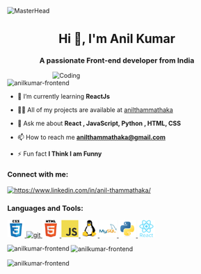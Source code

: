 ![MasterHead](https://i.ibb.co/ZcsTRnj/github-header-image-4.png)
<h1 align="center">Hi 👋, I'm Anil Kumar</h1>
<h3 align="center">A passionate Front-end developer from India</h3>

<img align="right" alt="Coding" width="400" border-radius="10px" src="https://cdn.dribbble.com/users/1162077/screenshots/3848914/programmer.gif">

<p align="left"> <img src="https://komarev.com/ghpvc/?username=anilkumar-frontend&label=Profile%20views&color=0e75b6&style=flat" alt="anilkumar-frontend" /> </p>

- 🌱 I’m currently learning **ReactJs**

- 👨‍💻 All of my projects are available at [anilthammathaka](https://anilthammathaka.netlify.app/)

- 💬 Ask me about  **React , JavaScript, Python , HTML, CSS**

- 📫 How to reach me **anilthammathaka@gmail.com**

- ⚡ Fun fact **I Think I am Funny**

<h3 align="left">Connect with me:</h3>
<p align="left">
<a href="https://linkedin.com/in/https://www.linkedin.com/in/anil-thammathaka/" target="blank"><img align="center" src="https://raw.githubusercontent.com/rahuldkjain/github-profile-readme-generator/master/src/images/icons/Social/linked-in-alt.svg" alt="https://www.linkedin.com/in/anil-thammathaka/" height="30" width="40" /></a>
</p>

<h3 align="left">Languages and Tools:</h3>
<p align="left"> <a href="https://www.w3schools.com/css/" target="_blank" rel="noreferrer"> <img src="https://raw.githubusercontent.com/devicons/devicon/master/icons/css3/css3-original-wordmark.svg" alt="css3" width="40" height="40"/> </a> <a href="https://git-scm.com/" target="_blank" rel="noreferrer"> <img src="https://www.vectorlogo.zone/logos/git-scm/git-scm-icon.svg" alt="git" width="40" height="40"/> </a> <a href="https://www.w3.org/html/" target="_blank" rel="noreferrer"> <img src="https://raw.githubusercontent.com/devicons/devicon/master/icons/html5/html5-original-wordmark.svg" alt="html5" width="40" height="40"/> </a> <a href="https://developer.mozilla.org/en-US/docs/Web/JavaScript" target="_blank" rel="noreferrer"> <img src="https://raw.githubusercontent.com/devicons/devicon/master/icons/javascript/javascript-original.svg" alt="javascript" width="40" height="40"/> </a> <a href="https://www.linux.org/" target="_blank" rel="noreferrer"> <img src="https://raw.githubusercontent.com/devicons/devicon/master/icons/linux/linux-original.svg" alt="linux" width="40" height="40"/> </a> <a href="https://www.mysql.com/" target="_blank" rel="noreferrer"> <img src="https://raw.githubusercontent.com/devicons/devicon/master/icons/mysql/mysql-original-wordmark.svg" alt="mysql" width="40" height="40"/> <a href="https://www.python.org" target="_blank" rel="noreferrer"> <img src="https://raw.githubusercontent.com/devicons/devicon/master/icons/python/python-original.svg" alt="python" width="40" height="40"/> </a> <a href="https://reactjs.org/" target="_blank" rel="noreferrer"> <img src="https://raw.githubusercontent.com/devicons/devicon/master/icons/react/react-original-wordmark.svg" alt="react" width="40" height="40"/> </a> </p>

<p><img align="left" src="https://github-readme-stats.vercel.app/api/top-langs?username=anilkumar-frontend&show_icons=true&locale=en&layout=compact" alt="anilkumar-frontend" /></p>

<p>&nbsp;<img align="center" src="https://github-readme-stats.vercel.app/api?username=anilkumar-frontend&show_icons=true&locale=en" alt="anilkumar-frontend" /></p>

<p><img align="center" src="https://github-readme-streak-stats.herokuapp.com/?user=anilkumar-frontend&" alt="anilkumar-frontend" /></p>
